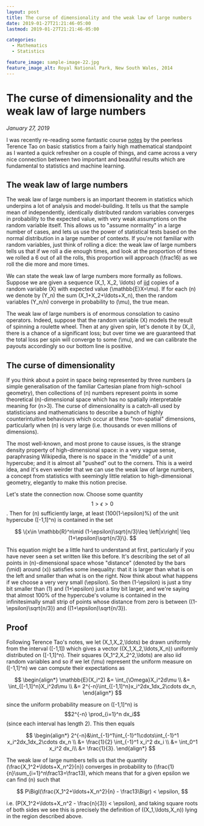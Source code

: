 ```yaml
---
layout: post
title: The curse of dimensionality and the weak law of large numbers
date: 2019-01-27T21:21:46-05:00
lastmod: 2019-01-27T21:21:46-05:00

categories:
  - Mathematics
  - Statistics

feature_image: sample-image-22.jpg
feature_image_alt: Royal National Park, New South Wales, 2014
---
```


# The curse of dimensionality and the weak law of large numbers

*January 27, 2019*

I was recently re-reading some fantastic course [notes](https://terrytao.wordpress.com/2015/10/23/275a-notes-3-the-weak-and-strong-law-of-large-numbers/) by the peerless Terence Tao on basic statistics from a fairly high mathematical standpoint as I wanted a quick refresher on a couple of things, and came across a very nice connection between two important and beautiful results which are fundamental to statistics and machine learning.

## The weak law of large numbers

The weak law of large numbers is an important theorem in statistics which underpins a lot of analysis and model-building. It tells us that the sample mean of independently, identically distributed random variables converges in probability to the expected value, with very weak assumptions on the random variable itself. This allows us to "assume normality" in a large number of cases, and lets us use the power of statistical tests based on the normal distribution in a large number of contexts. If you're not familiar with random variables, just think of rolling a dice: the weak law of large numbers tells us that if we roll a die enough times, and look at the proportion of times we rolled a 6 out of all the rolls, this proportion will approach \(\frac16\) as we roll the die more and more times. 

We can state the weak law of large numbers more formally as follows. Suppose we are given a sequence \(X_1, X_2, \ldots\) of [iid](https://en.wikipedia.org/wiki/Independent_and_identically_distributed_random_variables) copies of a random variable \(X\) with expected value \(\mathbb{E}X=\mu\). If for each \(n\) we denote by \(Y_n\) the sum \(X_1+X_2+\ldots+X_n\), then the random variables \(Y_n/n\) converge in probability to \(\mu\), the true mean. 

The weak law of large numbers is of enormous consolation to casino operators. Indeed, suppose that the random variable \(X\) models the result of spinning a roulette wheel. Then at any given spin, let's denote it by \(X_i\), there is a chance of a significant loss; but over time we are guaranteed that the total loss per spin will converge to some \(\mu\), and we can calibrate the payouts accordingly so our bottom line is positive.

## The curse of dimensionality

If you think about a point in space being represented by three numbers (a simple generalisation of the familiar Cartesian plane from high-school geometry), then collections of \(n\) numbers represent points in some theoretical \(n\)-dimensional space which has no spatially interpretable meaning for \(n>3\). The curse of dimensionality is a catch-all used by statisticians and mathematicians to describe a bunch of highly counterintuitive behaviours which occur at these "non-spatial" dimensions, particularly when \(n\) is very large (i.e. thousands or even millions of dimensions). 

The most well-known, and most prone to cause issues, is the strange density property of high-dimensional space: in a very vague sense, paraphrasing Wikipedia, there is no space in the "middle" of a unit hypercube; and it is almost all "pushed" out to the corners. This is a weird idea, and it's even weirder that we can use the weak law of large numbers, a concept from statistics with seemingly little relation to high-dimensional geometry, elegantly to make this notion precise.

Let's state the connection now. Choose some quantity $$1 > \epsilon > 0$$. Then for \(n\) sufficiently large, at least \(100(1-\epsilon)\%\) of the unit hypercube \([-1,1]^n\) is contained in the set 

$$
\{x\in \mathbb{R}^n\mid (1-\epsilon)\sqrt{n/3}\leq \left|x\right| \leq (1+\epsilon)\sqrt{n/3}\}.
$$

This equation might be a little hard to understand at first, particularly if you have never seen a set written like this before. It's describing the set of all points in \(n\)-dimensional space whose "distance" (denoted by the bars \(\mid\) around \(x\)) satisfies some inequality: that it is larger than what is on the left and smaller than what is on the right. Now think about what happens if we choose a very very small \(\epsilon\). So then \(1-\epsilon\) is just a tiny bit smaller than \(1\) and \(1+\epsilon\) just a tiny bit larger, and we're saying that almost 100% of the hypercube's volume is contained in the infinitesimally small strip of points whose distance from zero is between \((1-\epsilon)\sqrt{n/3}\) and \((1+\epsilon)\sqrt{n/3}\). 

## Proof

Following Terence Tao's notes, we let \(X_1,X_2,\ldots\) be drawn uniformly from the interval \([-1,1]\) which gives 
a vector \((X_1,X_2,\ldots,X_n)\) uniformly distributed on \([-1,1]^n\).
Their squares \(X_1^2,X_2^2,\ldots\) are also iid random variables and so if we let \(\mu\) represent 
the uniform measure on \([-1,1]^n\) we can compute their expectations as

$$
\begin{align*}
\mathbb{E}(X_i^2) &= \int_{\Omega}X_i^2d\mu \\
&= \int_{[-1,1]^n}X_i^2d\mu \\
&= 2^{-n}\int_{[-1,1]^n}x_i^2dx_1dx_2\cdots dx_n,
\end{align*}
$$

since the uniform probability measure on \([-1,1]^n\) is $$2^{-n} \prod_{i=1}^n dx_i$$
 (since each interval has length 2). This then equals
 
$$
\begin{align*}
2^{-n}&\int_{-1}^1\int_{-1}^1\cdots\int_{-1}^1 x_i^2dx_1dx_2\cdots dx_n \\
&= \frac{1}{2} \int_{-1}^1 x_i^2 dx_i \\
&= \int_0^1 x_i^2 dx_i\\
&= \frac{1}{3}. 
\end{align*}
$$ 

The weak law of large numbers tells us that the quantity \(\frac{X_1^2+\ldots+X_n^2}{n}\) converges in probability to \(\frac{1}{n}\sum_{i=1}^n\frac13=\frac13\), which means that for a given epsilon we can find \(n\) such that

$$
P\Bigl(\frac{X_1^2+\ldots+X_n^2}{n} - \frac13\Bigr) < \epsilon,
$$

i.e. \(P(X_1^2+\ldots+X_n^2 - \frac{n}{3}) < \epsilon\), and taking square roots of both sides we see this is precisely the definition
of \((X_1,\ldots,X_n)\) lying in the region described above. 
